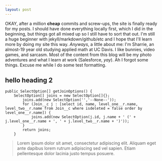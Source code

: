 ```yaml
---
layout: post
---
```

OKAY, after a million **cheap** commits and screw-ups, the site is finally ready for my posts. I should have done everything locally first, which I did in the beginning, but things got all mixed up so I still have to sort that out. I'm still a huge beginner with jekyll/markdown/github/etc and I hope that I'll learn more by doing my site this way. *Anyways*, a little about me: I'm Sharrie, an almost-19 year old studying applied math at UC Davis. I like bunnies, video games, and sarcasm. Most of the content from this blog will be my photo adventures and what I learn at work (Salesforce, *yay*). Ah I forgot some things. Excuse me while I do some test formatting.

<h2>hello heading 2</h2>
<pre><code class="major">public SelectOption[] getJoinOptions() {  
	SelectOption[] joins = new SelectOption[]{};  
		joins.add(new SelectOption('','--None--'));  
		for (Join__c j : [select id, name, level_one__r.name, level_two__r.name from Join__c where isdeleted = false order by level_one__r.name]) {  
			joins.add(new SelectOption(j.id, j.name + ' (' + j.level_one__r.name + ', ' + j.level_two__r.name + ')'));  
		}  
		return joins;  
	}
</code></pre>

<blockquote>
Lorem ipsum dolor sit amet, consectetur adipiscing elit. Aliquam eget ante dapibus lorem rutrum adipiscing sed vel sapien. Etiam pellentesque dolor lacinia justo tempus posuere. 
</blockquote>